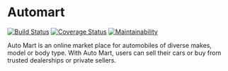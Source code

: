 # Automart

[![Build Status](https://travis-ci.org/jsbuddy/automart.svg?branch=develop)](https://travis-ci.org/jsbuddy/automart)
[![Coverage Status](https://coveralls.io/repos/github/jsbuddy/automart/badge.svg?branch=ft-travis-ci-coveralls-166465004)](https://coveralls.io/github/jsbuddy/automart?branch=ft-travis-ci-coveralls-166465004)
[![Maintainability](https://api.codeclimate.com/v1/badges/0147ad9fd85e5a898c5d/maintainability)](https://codeclimate.com/github/jsbuddy/automart/maintainability)

Auto Mart is an online market place for automobiles of diverse makes, model or body type. With Auto Mart, users can sell their cars or buy from trusted dealerships or private sellers.
